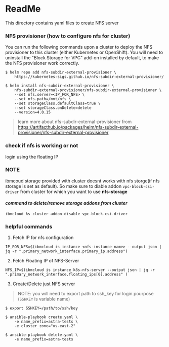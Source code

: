 # ReadMe 
This directory contains yaml files to create NFS server 

### NFS provisioner (how to configure nfs for cluster)

You can run the following commands upon a cluster to deploy the NFS provisioner to this cluster (either Kubernetes or OpenShift). You will need to uninstall the "Block Storage for VPC" add-on installed by default, to make the NFS provisioner work correctly.

```
$ helm repo add nfs-subdir-external-provisioner \
    https://kubernetes-sigs.github.io/nfs-subdir-external-provisioner/

$ helm install nfs-subdir-external-provisioner \
    nfs-subdir-external-provisioner/nfs-subdir-external-provisioner \
    --set nfs.server=<IP_FOR_NFS> \
    --set nfs.path=/mnt/nfs \
    --set storageClass.defaultClass=true \
    --set storageClass.onDelete=delete
    --version=4.0.15
```

> learn more about nfs-subdir-external-provisioner from https://artifacthub.io/packages/helm/nfs-subdir-external-provisioner/nfs-subdir-external-provisioner

### check if nfs is working or not

login using the floating IP

### **NOTE**

ibmcoud storage provided with cluster doesnt works with nfs storge(if nfs storage is set as default). So make sure to diable addon `vpc-block-csi-driver` from cluster for which you want to use **nfs-storage**

#### *command to delete/remove storage addons from cluster*

```shell
ibmcloud ks cluster addon disable vpc-block-csi-driver
```

### helpful commands

1. Fetch IP for nfs configuration 
```shell
IP_FOR_NFS=$(ibmcloud is instance <nfs-instance-name> --output json | jq -r ".primary_network_interface.primary_ip.address")
```

2. Fetch Floating IP of NFS-Server
```shell
NFS_IP=$(ibmcloud is instance k8s-nfs-server --output json | jq -r ".primary_network_interface.floating_ips[0].address" )
```

3. Create/Delete just NFS server
> NOTE: you will need to export path to ssh_key for login pourpose (`SSHKEY` is variable name)
```
$ export SSHKEY=/path/to/ssh/key

$ ansible-playbook create.yaml \
    -e name_prefix=astra-tests \
    -e cluster_zone="us-east-2"

$ ansible-playbook delete.yaml \
    -e name_prefix=astra-tests
```